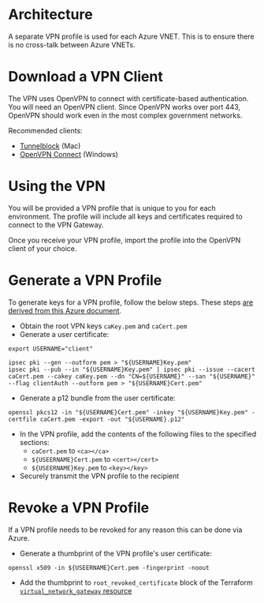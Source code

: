 # Architecture

A separate VPN profile is used for each Azure VNET. This is to ensure there is no cross-talk between Azure VNETs.

# Download a VPN Client

The VPN uses OpenVPN to connect with certificate-based authentication. You will need an OpenVPN client. Since OpenVPN works over port 443, OpenVPN should work even in the most complex government networks.

Recommended clients:

- [Tunnelblock](https://tunnelblick.net/index.html) (Mac)
- [OpenVPN Connect](https://openvpn.net/client-connect-vpn-for-windows/) (Windows)

# Using the VPN

You will be provided a VPN profile that is unique to you for each environment. The profile will include all keys and certificates required to connect to the VPN Gateway.

Once you receive your VPN profile, import the profile into the OpenVPN client of your choice.

# Generate a VPN Profile

To generate keys for a VPN profile, follow the below steps. These steps [are derived from this Azure document](https://docs.microsoft.com/en-us/azure/vpn-gateway/vpn-gateway-certificates-point-to-site-linux).

* Obtain the root VPN keys `caKey.pem` and `caCert.pem`
* Generate a user certificate:

```
export USERNAME="client"

ipsec pki --gen --outform pem > "${USERNAME}Key.pem"
ipsec pki --pub --in "${USERNAME}Key.pem" | ipsec pki --issue --cacert caCert.pem --cakey caKey.pem --dn "CN=${USERNAME}" --san "${USERNAME}" --flag clientAuth --outform pem > "${USERNAME}Cert.pem"
```

* Generate a p12 bundle from the user certificate:

```
openssl pkcs12 -in "${USERNAME}Cert.pem" -inkey "${USERNAME}Key.pem" -certfile caCert.pem -export -out "${USERNAME}.p12"
```

* In the VPN profile, add the contents of the following files to the specified sections:
    * `caCert.pem` to `<ca></ca>`
    * `${USEERNAME}Cert.pem` to `<cert></cert>`
    * `${USEERNAME}Key.pem` to `<key></key>`
* Securely transmit the VPN profile to the recipient

# Revoke a VPN Profile

If a VPN profile needs to be revoked for any reason this can be done via Azure.

* Generate a thumbprint of the VPN profile's user certificate:

```
openssl x509 -in ${USEERNAME}Cert.pem -fingerprint -noout 
```

* Add the thumbprint to `root_revoked_certificate` block of the Terraform [`virtual_network_gateway` resource](https://registry.terraform.io/providers/hashicorp/azurerm/latest/docs/resources/virtual_network_gateway)